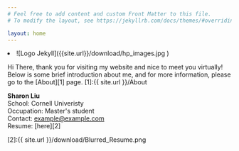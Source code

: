 ```yaml
---
# Feel free to add content and custom Front Matter to this file.
# To modify the layout, see https://jekyllrb.com/docs/themes/#overriding-theme-defaults

layout: home
---
```



<li  markdown="1">
![Logo Jekyll]({{site.url}}/download/hp_images.jpg )
</li>

Hi There, thank you for visiting my website and nice to meet you virtually! Below is some brief introduction about me, and for more information, please go to the [About][1] page.
[1]:{{ site.url }}/About

**Sharon Liu**  
School: Cornell Univeristy  
Occupation: Master's student  
Contact: example@example.com  
Resume: [here][2]  

[2]:{{ site.url }}/download/Blurred_Resume.png


